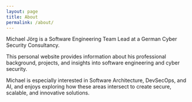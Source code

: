 ```yaml
---
layout: page
title: About
permalink: /about/
---
```


Michael Jörg is a Software Engineering Team Lead at a German Cyber Security Consultancy.

This personal website provides information about his professional background, projects, and insights into software engineering and cyber security.

Michael is especially interested in Software Architecture, DevSecOps, and AI, and enjoys exploring how these areas intersect to create secure, scalable, and innovative solutions.
